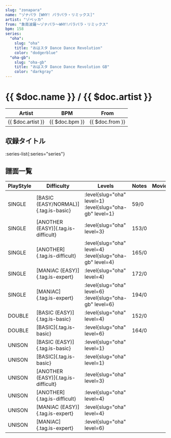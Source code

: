 ```yaml
---
slug: "zonapara"
name: "ゾナパラ [WHY! パラパラ・リミックス]"
artist: "ゾベッカ"
from: "象南波羅～ゾナパラ～WHY!パラパラ・リミックス"
bpm: 158
series:
  "oha":
    slug: "oha"
    title: "おはスタ Dance Dance Revolution"
    color: "dodgerblue"
  "oha-gb":
    slug: "oha-gb"
    title: "おはスタ Dance Dance Revolution GB"
    color: "darkgray"
---
```


# {{ $doc.name }} / {{ $doc.artist }}

|Artist|BPM|From|
|------|---|----|
|{{ $doc.artist }}|{{ $doc.bpm }}|{{ $doc.from }}|

## 収録タイトル

:series-list{:series="series"}

## 譜面一覧

|PlayStyle|Difficulty|Levels|Notes|Movie|
|---------|----------|------|-----|-----|
|SINGLE|[BASIC (EASY/NORMAL)]{.tag.is-basic}|:level{slug="oha" level=1} :level{slug="oha-gb" level=1}|59/0||
|SINGLE|[ANOTHER (EASY)]{.tag.is-difficult}|:level{slug="oha" level=3}|153/0||
|SINGLE|[ANOTHER]{.tag.is-difficult}|:level{slug="oha" level=4} :level{slug="oha-gb" level=4}|165/0||
|SINGLE|[MANIAC (EASY)]{.tag.is-expert}|:level{slug="oha" level=4}|172/0||
|SINGLE|[MANIAC]{.tag.is-expert}|:level{slug="oha" level=6} :level{slug="oha-gb" level=6}|194/0||
|DOUBLE|[BASIC (EASY)]{.tag.is-basic}|:level{slug="oha" level=4}|152/0||
|DOUBLE|[BASIC]{.tag.is-basic}|:level{slug="oha" level=6}|164/0||
|UNISON|[BASIC (EASY)]{.tag.is-basic}|:level{slug="oha" level=1}|||
|UNISON|[BASIC]{.tag.is-basic}|:level{slug="oha" level=1}|||
|UNISON|[ANOTHER (EASY)]{.tag.is-difficult}|:level{slug="oha" level=3}|||
|UNISON|[ANOTHER]{.tag.is-difficult}|:level{slug="oha" level=4}|||
|UNISON|[MANIAC (EASY)]{.tag.is-expert}|:level{slug="oha" level=4}|||
|UNISON|[MANIAC]{.tag.is-expert}|:level{slug="oha" level=6}|||
